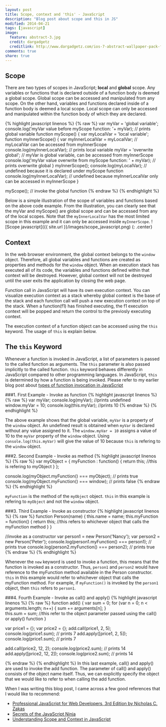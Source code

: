 ```yaml
---
layout: post
title: Scope, context and 'this' - JavaScript
description: "Blog post about scope and this in JS"
modified: 2014-04-21
tags: [javascript]
image:
  feature: abstract-3.jpg
  credit: dargadgetz
  creditlink: http://www.dargadgetz.com/ios-7-abstract-wallpaper-pack-for-iphone-5-and-ipod-touch-retina/
comments: true
share: true
---
```



## Scope
There are two types of scopes in JavaScript; **local** and **global** scope. Any variables or functions that is declared outside of a function body is deemed a global scope. Global scope can be accessed and manipulated from any scope. On the other hand, variables and functions declared inside of a function body is deemed a local scope. Local scope can only be accessed and manipulated within the function body of which they are declared.

{% highlight javascript linenos %}
{% raw %}
var myVar = 'global variable';
console.log('myVar value before myScope function: '+ myVar); // prints global variable
function myScope()
{
    var myLocalVar = 'local variable';
    function myInnerScope()
    {
      var myInnerLocalVar = myLocalVar; // myLocalVar can be accessed from myInnerScope
      console.log(myInnerLocalVar); // prints local variable
      myVar = 'overwrite global'; // myVar is global variable, can be accessed from myInnerScope
      console.log('myVar value overwrite from myScope function: ' + myVar); // prints overwrite global 
    }
    myInnerScope();
    console.log(myLocalVar); // undefined because it is declared under myScope function 
    console.log(myInnerLocalVar); // undefined because myInnerLocalVar only can be accessed in myInnerScope
}

myScope(); // invoke the global function
{% endraw %}
{% endhighlight %}

Below is a simple illustration of the scope of variables and functions based on the above code example. From the illustration, you can clearly see that the myVar and myScope() are global scope and can be accessed from any of the local scopes. Note that the `myInnerLocalVar` has the most limited scope in this example and it can only be accessed inside `myInnerScope`.
![Scope javascript]({{ site.url }}/images/scope_javascript.png)
{: .center}


## Context
In the web browser environment, the global context belongs to the `window` object. Therefore, all global variables and functions are created as properties and methods for the `window` object. When an execution stack has executed all of its code, the variables and functions defined within that context will be destroyed. However, global context will not be destroyed until the user exits the application by closing the web page.

Function call in JavaScript will have its own execution context. You can visualize execution context as a stack whereby global context is the base of the stack and each function call will push a new execution context on top of the stack. When a function(f1) has finished executing, the f1 execution context will be popped and return the control to the previosly executing context. 

The execution context of a function object can be accessed using the `this` keyword. The usage of `this` is explain below.

## The `this` Keyword
Whenever a function is invoked in JavaScript, a list of parameters is passed to the called function as arguments. The `this` parameter is also passed implicitly to the called function. `this` keyword behaves differently in JavaScript compared to other programming languages. In JavaScript, `this` is determined by how a function is being invoked. Please refer to my earlier blog post about [types of function invocation in JavaScript](/Invoke-function-JavaScript/)

###1. First Example - Invoke as function
{% highlight javascript linenos %}
{% raw %}
var myVar;
console.log(myVar); //prints undefined
window.myVar = 10;
console.log(this.myVar); //prints 10
{% endraw %}
{% endhighlight %}

 The above example shows that the global variable, `myVar` is a property of the `window` object. An undefined result is obtained when `myVar` is declared without any value assigned to it. The `window.myVar = 10` assigns a value of 10 to the `myVar` property of the `window` object. Using `console.log(this.myVar)` will give the value of 10 because `this` is refering to the `window` object.

###2. Second Example - Invoke as method
{% highlight javascript linenos %}
{% raw %}
var myObject = {
  myFunction : function()
  {
    return this; //this is refering to myObject
  }
};

console.log(myObject.myFunction() === myObject); // prints true
console.log(myObject.myFunction() === window); // prints false
{% endraw %}
{% endhighlight %}

`myFunction` is the method of the `myObject` object. `this` in this example is refering to `myObject` and not the `window` object. 

###3. Third Example - Invoke as constructor
{% highlight javascript linenos %}
{% raw %}
function Person(name)
{
  this.name = name;
  this.myFunction = function()
  {
    return this; //this refers to whichever object that calls the myFunction method
  }
}   

//invoke as a constructor
var person1 = new Person('Nancy');
var person2 = new Person('Peter');
console.log(person1.myFunction() === person1); // prints true
console.log(person2.myFunction() === person2); // prints true 
{% endraw %}
{% endhighlight %}

Whenever the `new` keyword is used to invoke a function, this means that the function is invoked as a constructor. Thus, `person1` and `person2` would have reference to the myFunction method available in the Person constructor. `this` in this example would refer to whichever object that calls the myFunction method. For example, if `myFunction()` is invoked by the `person1` object, then `this` refers to `person1`.

###4. Fourth Example - Invoke as call() and apply()
{% highlight javascript linenos %}
{% raw %}
function add()
{
  var sum = 0;
  for (var n = 0; n < arguments.length; n++)
  {
    sum += arguments[n];
  }  
  this.sum = sum; //this refer to the object parameter passed using the call() or apply() function
}

var price1 = {};
var price2 = {};
add.call(price1, 2, 5);
console.log(price1.sum); // prints 7
add.apply([price1, 2, 5]);
console.log(price1.sum); // prints 7

add.call(price2, 12, 2);
console.log(price2.sum); // prints 14
add.apply([price2, 12, 2]);
console.log(price2.sum); // prints 14

{% endraw %}
{% endhighlight %}
In this last example, call() and apply() are used to invoke the add function. The parameter of call() and apply() consists of the object name itself. Thus, we can explicitly specify the object that we would like to refer to when calling the add function.

When I was writing this blog post, I came across a few good references that I would like to recommend:
 
* [Professional JavaScript for Web Developers, 3rd Edition by Nicholas C. Zakas](http://www.amazon.com/Professional-JavaScript-Developers-Nicholas-Zakas/dp/1118026691)
* [Secrets of the JavaScript Ninja](http://www.amazon.com/Secrets-JavaScript-Ninja-John-Resig/dp/193398869X)
* [Understanding Scope and Context in JavaScript](http://ryanmorr.com/understanding-scope-and-context-in-javascript/)
